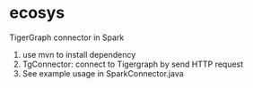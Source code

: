 # ecosys
TigerGraph connector in Spark

1. use mvn to install dependency
2. TgConnector: connect to Tigergraph by send HTTP request
3. See example usage in SparkConnector.java
